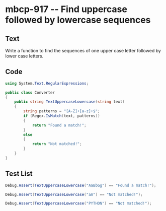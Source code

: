 # mbcp-917 -- Find uppercase followed by lowercase sequences

## Text

Write a function to find the sequences of one upper case letter followed by lower case letters.

## Code

```csharp
using System.Text.RegularExpressions;

public class Converter
{
    public string TextUppercaseLowercase(string text)
    {
        string patterns = "[A-Z]+[a-z]+$";
        if (Regex.IsMatch(text, patterns))
        {
            return "Found a match!";
        }
        else
        {
            return "Not matched!";
        }
    }
}
```

## Test List

```csharp
Debug.Assert(TextUppercaseLowercase("AaBbGg") == "Found a match!");
```

```csharp
Debug.Assert(TextUppercaseLowercase("aA") == "Not matched!");
```

```csharp
Debug.Assert(TextUppercaseLowercase("PYTHON") == "Not matched!");
```
